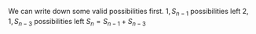 We can write down some valid possibilities first.
$1, S_{n-1}$ possibilities left
$2, 1, S_{n-3}$ possibilities left
$S_n = S_{n-1} + S_{n-3}$
